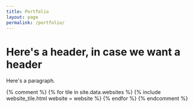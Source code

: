 ```yaml
---
title: Portfolio
layout: page
permalink: /portfolio/
---
```


# Here's a header, in case we want a header

Here's a paragraph.


{% comment %}
{% for tile in site.data.websites %}
    {% include website_tile.html
        website = website
    %}
{% endfor %}
{% endcomment %}

<script src='{{site.baseurl}}/js/portfolio.js'>


